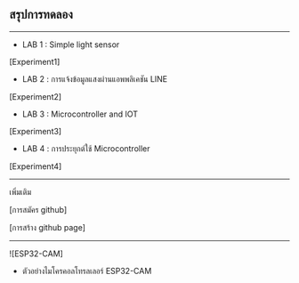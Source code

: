 ## สรุปการทดลอง
-----------------
- LAB 1 : Simple light sensor

[Experiment1] 
- LAB 2 : การแจ้งข้อมูลแสงผ่านแอพพลิเคชัน LINE

[Experiment2]
- LAB 3 : Microcontroller and IOT

[Experiment3]
- LAB 4 : การประยุกต์ใช้ Microcontroller

[Experiment4]

---------------------
เพิ่มเติม

[การสมัคร github]

[การสร้าง github page]

-------------------
![ESP32-CAM]

- ตัวอย่างไมโครคอลโทรลเลอร์ ESP32-CAM

